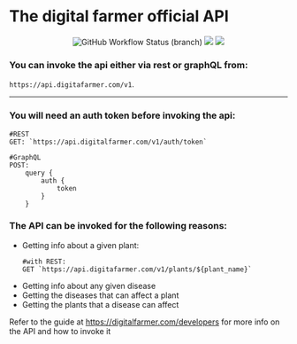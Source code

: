 # The digital farmer official API

<p align="center">
 <img alt="GitHub Workflow Status (branch)" src="https://img.shields.io/github/workflow/status/ndaba1/digital-farmer-api/Digital%20Farmer%20API%20CI/main">
 <a href="https://en.wikipedia.org/wiki/Representational_state_transfer"><img src="https://img.shields.io/badge/interface-REST-blue.svg?longCache=true&style=flat"></a>
 <a href="https://en.wikipedia.org/wiki/GraphQL"><img src="https://img.shields.io/badge/interface-GraphQL-red.svg?longCache=true&style=flat"></a>
</p>


### You can invoke the api either via rest or graphQL from:
 `https://api.digitafarmer.com/v1`.
 
---

### You will need an auth token before invoking the api:
```
#REST
GET: `https://api.digitalfarmer.com/v1/auth/token`

#GraphQL
POST:
    query {
        auth {
            token
        }
    }
```

### The API can be invoked for the following reasons:
- Getting info about a given plant:
  ```
  #with REST:
  GET `https://api.digitafarmer.com/v1/plants/${plant_name}`

  ```
- Getting info about any given disease
- Getting the diseases that can affect a plant
- Getting the plants that a disease can affect

Refer to the guide at https://digitalfarmer.com/developers for more info on the API and how to invoke it
